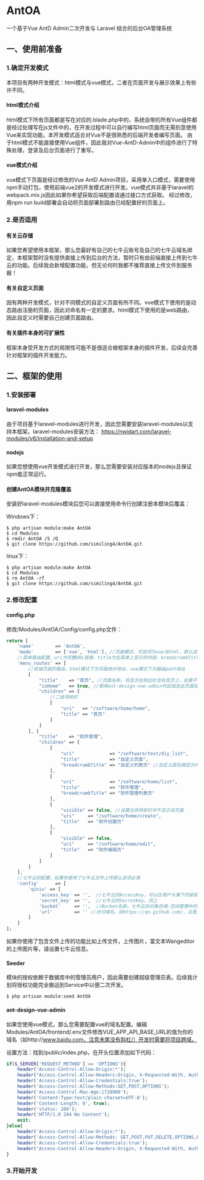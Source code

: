 # AntOA
 一个基于Vue AntD Admin二次开发与 Laravel 结合的后台OA管理系统

## 一、使用前准备
### 1.确定开发模式
本项目有两种开发模式：html模式与vue模式，二者在页面开发与展示效果上有些许不同。
#### html模式介绍
html模式下所有页面都是写在对应的.blade.php中的，系统自带的所有Vue组件都是经过处理写在js文件中的，在开发过程中可以自行编写html页面而无需刻意使用Vue来实现功能。本开发模式适合对Vue不是很熟悉的后端开发者编写页面。
由于html模式不能直接使用Vue组件，因此我对Vue-AntD-Admin中的组件进行了特殊处理，登录及后台页面进行了重写。
#### vue模式介绍
vue模式下页面是经过修改的Vue AntD Admin项目，采用单入口模式，需要使用npm手动打包，使用前端vue2的开发模式进行开发。vue模式并非基于laravel的webpack.mix.js因此如果你希望获取后端配置请通过接口方式获取。
经过修改，用npm run build部署会自动将页面部署到路由已经配置好的页面上。
### 2.是否适用
#### 有关云存储
如果您希望使用本框架，那么您最好有自己的七牛云账号及自己的七牛云域名绑定，本框架暂时没有提供直接上传到后台的方法，暂时只有由前端直接上传到七牛云的功能。后续我会新增配置功能，但无论何时我都不推荐直接上传文件到服务器！
#### 有关自定义页面
因有两种开发模式，针对不同模式的自定义页面有所不同。vue模式下使用的是动态路由注册的页面，因此对命名有一定的要求。html模式下使用的是web路由，因此自定义时需要自己创建页面路由。
#### 有关插件本身的可扩展性
框架本身受开发方式的局限性可能不是很适合做框架本身的插件开发，后续会完善针对框架的插件开发能力。

## 二、框架的使用
### 1.安装部署
#### laravel-modules
由于项目基于laravel-modules进行开发，因此您需要安装laravel-modules以支持本框架。laravel-modules安装方法：
https://nwidart.com/laravel-modules/v6/installation-and-setup
#### nodejs
如果您想使用vue开发模式进行开发，那么您需要安装对应版本的nodejs且保证npm能正常运行。
#### 创建AntOA模块并克隆覆盖
安装好laravel-modules模块后您可以直接使用命令行创建注册本模块后覆盖：

Windows下：
```shell script
$ php artisan module:make AntOA 
$ cd Modules
$ rmdir AntOA /S /Q
$ git clone https://github.com/similing4/AntOA.git
```
linux下：
```shell script
$ php artisan module:make AntOA 
$ cd Modules
$ rm AntOA -rf
$ git clone https://github.com/similing4/AntOA.git
```
### 2.修改配置
#### config.php
修改/Modules/AntOA/Config/config.php文件：
```php
return [
    'name'        => 'AntOA',
    'mode'        => ['vue', 'html'], //页面模式，可选项为vue与html，默认自带后台接口，如果设置vue则开启Ant Design Vue Admin页面开发，如果设置html则开启普通blade页面开发。无论该参数是否设置，开发的接口都会被开放。
    //菜单路由配置，uri为完整URL链接，title为在菜单上显示的内容，breadcrumbTitle为面包屑上显示的标题，不设置默认为title
    'menu_routes' => [
        //前端页面的路由，html模式下为页面绝对地址，vue模式下为路由path地址
        [
            "title"    => "首页", //页面名称，将显示在侧边栏及标签页上，如果不设置breadcrumbTitle也将设置为面包屑。
            "isHome"   => true, //使用ant-design-vue-admin时此指定此页面组为首页/首页，设置的children将被无视，如需设置首页内容需要自定义vue项目的home.vue文件，只能设置在第一层且只能设置一个。
            "children" => [
                //二级导航栏
                [
                    "uri"   => "/software/home/home",
                    "title" => "首页"
                ]
            ]
        ], [
            "title"    => "软件管理",
            "children" => [
                [
                    "uri"             => "/software/test/diy_list",
                    "title"           => "自定义页面",
                    "breadcrumbTitle" => "自定义列表页" //自定义面包屑显示内容
                ],
                [
                    "uri"             => "/software/home/list",
                    "title"           => "软件管理",
                    "breadcrumbTitle" => "软件管理列表页"
                ],
                [
                    "visible" => false, //设置左侧导航栏中不显示该页面
                    "uri"     => "/software/home/create",
                    "title"   => "软件创建页"
                ],
                [
                    "visible" => false,
                    "uri"     => "/software/home/edit",
                    "title"   => "软件编辑页"
                ]
            ]
        ]
    ],
    //七牛云的配置，如果你使用了七牛云文件上传那么该项必填
    'config'      => [
        'qiniu' => [
            'access_key' => '',  //七牛云的AccessKey，可以在用户头像下的秘钥管理处获取
            'secret_key' => '',  //七牛云的SecretKey，同上
            'bucket'     => '',  //Bucket名称，七牛云的对象存储-空间管理中的空间名称即为Bucket名称
            'url'        => '' //访问域名，如https://qn.github.com/，注意要带末尾的斜杠。可以在七牛云的对象存储-空间管理中的域名中绑定，http或https由空间配置决定，请尽量不要用测试域名避免因过期而造成困扰。
        ]
    ]
];
```
如果你使用了包含文件上传的功能比如上传文件，上传图片，富文本Wangeditor的上传图片等，请设置七牛云信息。
#### Seeder
模块的授权依赖于数据库中的管理员用户，因此需要创建超级管理员表。后续我计划将授权功能完全搬运到Service中以便二次开发。
```shell script
$ php artisan module:seed AntOA
```
#### ant-design-vue-admin
如果您使用vue模式，那么您需要配置vue的域名配置。编辑Modules/AntOA/frontend/.env文件修改VUE_APP_API_BASE_URL的值为你的域名（如http://www.baidu.com，注意末尾没有斜杠/）开发时需要将项目跨域。

设置方法：找到/public/index.php，在开头位置添加如下代码：
```php
if($_SERVER['REQUEST_METHOD'] == 'OPTIONS'){
    header('Access-Control-Allow-Origin:*');
    header("Access-Control-Allow-Headers:Origin, X-Requested-With, Authorization, Content-Type, Accept, x-access-token, X-CSRF-TOKEN, token");
    header('Access-Control-Allow-Credentials:true');
    header('Access-Control-Allow-Methods:GET,POST,OPTIONS');
    header('Access-Control-Max-Age:1728000');
    header('Content-Type:text/plain charset=UTF-8');
    header('Content-Length: 0', true);
    header('status: 200');
    header('HTTP/1.0 204 No Content');
    exit;
}else{
    header('Access-Control-Allow-Origin:*');
    header('Access-Control-Allow-Methods: GET,POST,PUT,DELETE,OPTIONS,PATCH');
    header('Access-Control-Allow-Credentials:true');
    header("Access-Control-Allow-Headers:Origin, X-Requested-With, Authorization, Content-Type, Accept, x-access-token, X-CSRF-TOKEN, token");
}
```
### 3.开始开发

